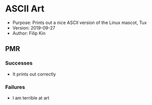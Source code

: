 # ASCII Art
- Purpose: Prints out a nice ASCII version of the Linux mascot, Tux
- Version: 2019-09-27
- Author: Filip Kin
## PMR
### Successes
- It prints out correctly
### Failures
- I am terrible at art